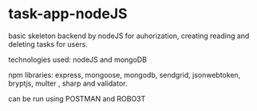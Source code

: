 # task-app-nodeJS
basic skeleton backend by nodeJS for auhorization, creating reading and deleting tasks for users. 

technologies used: nodeJS and mongoDB

npm libraries: express, mongoose, mongodb, sendgrid, jsonwebtoken, bryptjs, multer , sharp and validator.

can be run using POSTMAN and ROBO3T
